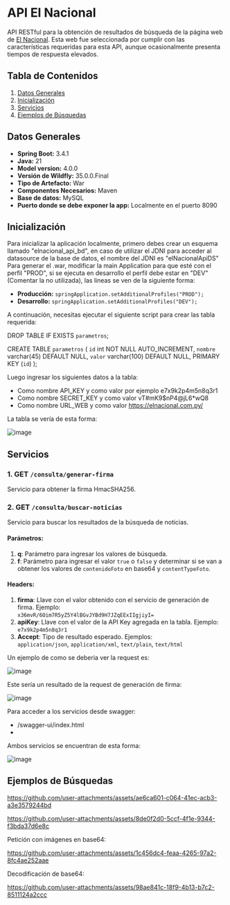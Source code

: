 # API El Nacional
API RESTful para la obtención de resultados de búsqueda de la página web de [El Nacional](https://elnacional.com.py).
Esta web fue seleccionada por cumplir con las características requeridas para esta API, aunque ocasionalmente presenta tiempos de respuesta elevados.

## Tabla de Contenidos
1. [Datos Generales](#datos-generales)
2. [Inicialización](#inicialización)
3. [Servicios](#servicios)
4. [Ejemplos de Búsquedas](#ejemplos-de-búsquedas)

## Datos Generales
- **Spring Boot:** 3.4.1
- **Java:** 21
- **Model version:** 4.0.0
- **Versión de Wildfly:** 35.0.0.Final
- **Tipo de Artefacto:** War
- **Componentes Necesarios:** Maven
- **Base de datos:** MySQL
- **Puerto donde se debe exponer la app:** Localmente en el puerto 8090

## Inicialización

Para inicializar la aplicación localmente, primero debes crear un esquema llamado "elnacional_api_bd", en caso de utilizar el JDNI para acceder al datasource de la base de datos, el nombre del JDNI es "elNacionalApiDS"
Para generar el .war, modificar la main Application para que esté con el perfil "PROD", si se ejecuta en desarrollo el perfil debe estar en "DEV" (Comentar la no utilizada), las lineas se ven de la siguiente forma:
- **Producción:** `springApplication.setAdditionalProfiles("PROD");`  
- **Desarrollo:** `springApplication.setAdditionalProfiles("DEV");`  

A continuación, necesitas ejecutar el siguiente script para crear las tabla requerida:

DROP TABLE IF EXISTS `parametros`;

CREATE TABLE `parametros` (
  `id` int NOT NULL AUTO_INCREMENT,
  `nombre` varchar(45) DEFAULT NULL,
  `valor` varchar(100) DEFAULT NULL,
  PRIMARY KEY (`id`)
);

Luego ingresar los siguientes datos a la tabla:

- Como nombre API_KEY y como valor por ejemplo e7x9k2p4m5n8q3r1
- Como nombre SECRET_KEY y como valor vT#mK9$nP4@jL6*wQ8
- Como nombre URL_WEB y como valor https://elnacional.com.py/

La tabla se vería de esta forma:

![image](https://github.com/user-attachments/assets/e88bc140-8d2b-4552-b67c-e9f09e745c0f)

## Servicios

### 1. GET `/consulta/generar-firma`
Servicio para obtener la firma HmacSHA256.

### 2. GET `/consulta/buscar-noticias`
Servicio para buscar los resultados de la búsqueda de noticias.

#### Parámetros:
1. **q**: Parámetro para ingresar los valores de búsqueda.  
2. **f**: Parámetro para ingresar el valor `true` o `false` y determinar si se van a obtener los valores de `contenidoFoto` en base64 y `contentTypeFoto`.

#### Headers:
1. **firma**: Llave con el valor obtenido con el servicio de generación de firma. Ejemplo:  
   `x36mvR/6Oim7R5yZ5Y4lBGvJYBd9H7JZqEExIIgjiyI=`
2. **apiKey**: Llave con el valor de la API Key agregada en la tabla. Ejemplo:  
   `e7x9k2p4m5n8q3r1`
3. **Accept**: Tipo de resultado esperado. Ejemplos:  
   `application/json`, `application/xml`, `text/plain`, `text/html`


Un ejemplo de como se deberia ver la request es:

![image](https://github.com/user-attachments/assets/68cc8521-3da3-41ce-8ad0-6348f3f62430)

Este sería un resultado de la request de generación de firma:

![image](https://github.com/user-attachments/assets/e9d3729a-7858-404d-9217-e6fc4ce36af0)

Para acceder a los servicios desde swagger:

- /swagger-ui/index.html
- 
Ambos servicios se encuentran de esta forma:

![image](https://github.com/user-attachments/assets/2eda4957-9877-4846-a170-41ca1d025f8a)

## Ejemplos de Búsquedas

https://github.com/user-attachments/assets/ae6ca601-c064-41ec-acb3-a3e3579244bd

https://github.com/user-attachments/assets/8de0f2d0-5ccf-4f1e-9344-f3bda37d6e8c

Petición con imágenes en base64:

https://github.com/user-attachments/assets/1c456dc4-feaa-4265-97a2-8fc4ae252aae

Decodificación de base64:

https://github.com/user-attachments/assets/98ae841c-18f9-4b13-b7c2-8511124a2ccc









